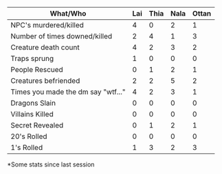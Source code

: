 What/Who                           | Lai | Thia | Nala | Ottan
---------------------------------- | --- | ---- | ---- | -----
NPC's murdered/killed              | 4   | 0    | 2    | 1
Number of times downed/killed      | 2   | 4    | 1    | 3
Creature death count               | 4   | 2    | 3    | 2
Traps sprung                       | 1   | 0    | 0    | 0
People Rescued                     | 0   | 1    | 2    | 1
Creatures befriended               | 2   | 2    | 5    | 2
Times you made the dm say "wtf..." | 4   | 2    | 3    | 1
Dragons Slain                      | 0   | 0    | 0    | 0
Villains Killed                    | 0   | 0    | 0    | 0
Secret Revealed                    | 0   | 1    | 2    | 1
20's Rolled                        | 0   | 0    | 0    | 0
1's Rolled                         | 1   | 3    | 2    | 3

*Some stats since last session
